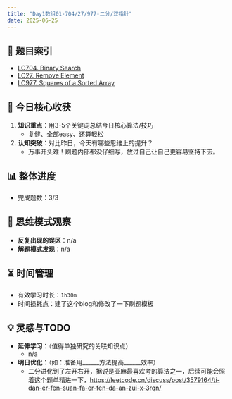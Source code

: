 ```yaml
---
title: "Day1数组01-704/27/977-二分/双指针"
date: 2025-06-25
---
```

## 📌 题目索引

- [LC704. Binary Search](https://yggo.notion.site/LC704-Binary-Search-21d47d780ccd809f877bf11da0cfaf84)
- [LC27. Remove Element](https://yggo.notion.site/LC27-Remove-Element-21d47d780ccd8048b9f8cae73e2cd4d6)
- [LC977. Squares of a Sorted Array](https://yggo.notion.site/LC977-Squares-of-a-Sorted-Array-21d47d780ccd80fbbf6ae8fa277e8074?source=copy_link)

## 🌟 今日核心收获
1. **知识重点**：用3-5个关键词总结今日核心算法/技巧
   - 复健、全部easy、还算轻松
2. **认知突破**：对比昨日，今天有哪些思维上的提升？
   - 万事开头难！刷题内部都没仔细写，放过自己让自己更容易坚持下去。

## 📊 整体进度
- 完成题数：3/3

## 🧠 思维模式观察
- **反复出现的误区**：n/a
- **解题模式发现**：n/a

## ⏳ 时间管理
- 有效学习时长：`1h30m` 
- 时间损耗点：建了这个blog和修改了一下刷题模板

## 💡 灵感与TODO
- **延伸学习**：（值得单独研究的关联知识点）
   - n/a
- **明日优化**：（如：准备用______方法提高______效率）
  - 二分进化到了左开右开，据说是亚麻最喜欢考的算法之一，后续可能会照着这个题单精进一下，https://leetcode.cn/discuss/post/3579164/ti-dan-er-fen-suan-fa-er-fen-da-an-zui-x-3rqn/



